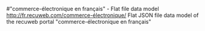 #"commerce-électronique en français" - Flat file data model
http://fr.recuweb.com/commerce-électronique/
Flat JSON file data model of the recuweb portal "commerce-électronique en français"
